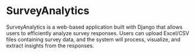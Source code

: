 # SurveyAnalytics
SurveyAnalytics is a web-based application built with Django that allows users to efficiently analyze survey responses. Users can upload Excel/CSV files containing survey data, and the system will process, visualize, and extract insights from the responses.
